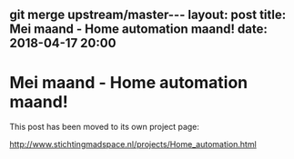 git merge upstream/master---
layout: post
title: Mei maand - Home automation maand!
date: 2018-04-17 20:00
---

# Mei maand - Home automation maand!

This post has been moved to its own project page:

  <a href="http://www.stichtingmadspace.nl/projects/Home_automation.html">http://www.stichtingmadspace.nl/projects/Home_automation.html</a>
</b>
